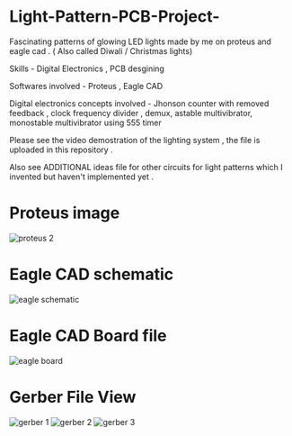 # Light-Pattern-PCB-Project-

Fascinating patterns of glowing LED lights made by me on proteus and eagle cad . ( Also called Diwali / Christmas lights)

Skills - Digital Electronics , PCB desgining 

Softwares involved - Proteus , Eagle CAD 

Digital electronics concepts involved - Jhonson counter with removed feedback , clock frequency divider , demux, astable multivibrator, monostable multivibrator using 555 timer 

Please see the video demostration of the lighting system , the file is uploaded in this repository .

Also see ADDITIONAL ideas file for other circuits for light patterns which I invented but haven't implemented yet .

# Proteus image 
![proteus 2](https://user-images.githubusercontent.com/86561124/144203515-f9e11610-f4a0-4038-a27c-ecd4e5994eb1.JPG)

# Eagle CAD schematic 
![eagle schematic](https://user-images.githubusercontent.com/86561124/144203579-0081c59c-6ded-4ea5-b3a8-f5646d5a1dbd.JPG)

# Eagle CAD Board file 
![eagle board](https://user-images.githubusercontent.com/86561124/144203629-1e20209c-5d04-4965-8c70-4a52a8916d6d.JPG)

# Gerber File View 
![gerber 1](https://user-images.githubusercontent.com/86561124/144203822-0626cb78-8b75-441d-9d50-de7011d398fe.JPG)
![gerber 2](https://user-images.githubusercontent.com/86561124/144203836-f9bf7305-257c-4418-829e-75049c4b8803.JPG)
![gerber 3](https://user-images.githubusercontent.com/86561124/144203848-878b8251-77a8-45a3-a914-a552fd809b46.JPG)

